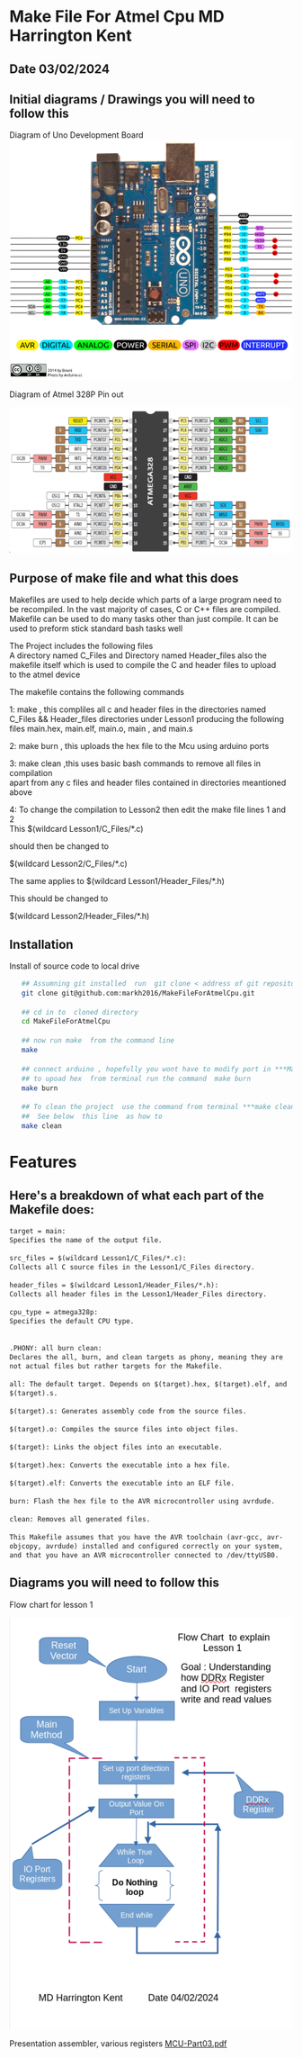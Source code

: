 
# Make File For Atmel Cpu MD Harrington Kent 
## Date 03/02/2024

## Initial  diagrams / Drawings you will need to follow this

Diagram of Uno Development Board 
![Arduino Pin Out ](Lesson1/Images/Arduino-Uno-Pin-Diagram.png)


Diagram of Atmel 328P Pin out  

![Atmel 328P Pin Out](Lesson1/Images/mainIC.png)



## Purpose of make file and what this does  
Makefiles are used to help decide which parts of a large program need to be recompiled. In the vast majority of cases, C or C++ files are compiled. Makefile  can be used to do many tasks other than just compile.  It can be used to preform stick standard bash tasks  well



The  Project includes  the following files   
A directory named C_Files and Directory named Header_files also 
the makefile  itself which is used to  compile the C  and header files to upload  
to the atmel  device 
  
The makefile  contains the following commands 

1: make  , this compliles all c  and header  files in the directories  named C_Files   && Header_files directories under Lesson1 producing the following files main.hex, main.elf, main.o, main , and main.s

2: make burn , this uploads the hex file to the Mcu using arduino ports  

3: make clean ,this uses basic  bash commands to remove all files in compilation   
apart from  any c files and header files contained in directories meantioned above 

4: To change the compilation to Lesson2  then  edit the make file lines 1 and 2  
This $(wildcard Lesson1/C_Files/*.c)  

should then be changed to   

$(wildcard Lesson2/C_Files/*.c)

The same applies to $(wildcard Lesson1/Header_Files/*.h)

This  should be changed to 

$(wildcard Lesson2/Header_Files/*.h)





## Installation

Install of source code to local drive 

```bash
   ## Assumning git installed  run  git clone < address of git repository >
   git clone git@github.com:markh2016/MakeFileForAtmelCpu.git
      
   ## cd in to  cloned directory 
   cd MakeFileForAtmelCpu
   
   ## now run make  from the command line 
   make 
   
   ## connect arduino , hopefully you wont have to modify port in ***Makefile***
   ## to upoad hex  from terminal run the command  make burn
   make burn 
   
   ## To clean the project  use the command from terminal ***make clean*** 
   ##  See below  this line  as how to 
   make clean 

```
    
# Features

## Here's a breakdown of what each part of the Makefile does:
```
target = main:   
Specifies the name of the output file.  

src_files = $(wildcard Lesson1/C_Files/*.c):   
Collects all C source files in the Lesson1/C_Files directory.  

header_files = $(wildcard Lesson1/Header_Files/*.h):   
Collects all header files in the Lesson1/Header_Files directory.

cpu_type = atmega328p:   
Specifies the default CPU type.  


.PHONY: all burn clean:   
Declares the all, burn, and clean targets as phony, meaning they are not actual files but rather targets for the Makefile.  

all: The default target. Depends on $(target).hex, $(target).elf, and $(target).s.

$(target).s: Generates assembly code from the source files.  

$(target).o: Compiles the source files into object files.  

$(target): Links the object files into an executable.

$(target).hex: Converts the executable into a hex file.

$(target).elf: Converts the executable into an ELF file.

burn: Flash the hex file to the AVR microcontroller using avrdude.

clean: Removes all generated files.

This Makefile assumes that you have the AVR toolchain (avr-gcc, avr-objcopy, avrdude) installed and configured correctly on your system, and that you have an AVR microcontroller connected to /dev/ttyUSB0.

```


## Diagrams you will need  to follow this 

 Flow chart for lesson 1  
 
![Flow Chart for lesson1  ](Lesson1/Images/flowchartlesson1.png)  

 Presentation  assembler, various registers
[MCU-Part03.pdf](https://github.com/markh2016/AVR-gcc-Lessons/files/14155371/MCU-Part03.pdf)



